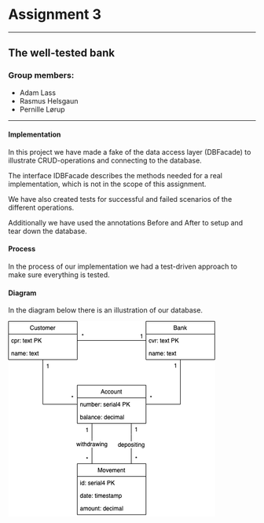 
# Assignment 3
_____

## The well-tested bank


### Group members:
* Adam Lass
* Rasmus Helsgaun
* Pernille Lørup


____
#### Implementation 

In this project we have made a fake of the data access layer (DBFacade) to illustrate CRUD-operations and connecting to the database. 

The interface IDBFacade describes the methods needed for a real implementation, which is not in the scope of this assignment. 

We have also created tests for successful and failed scenarios of the different operations. 

Additionally we have used the annotations Before and After to setup and tear down the database. 

#### Process

In the process of our implementation we had a test-driven approach to make sure everything is tested. 

#### Diagram

In the diagram below there is an illustration of our database.


![BankingDBDiagram](BankingDBDiagram.png)



